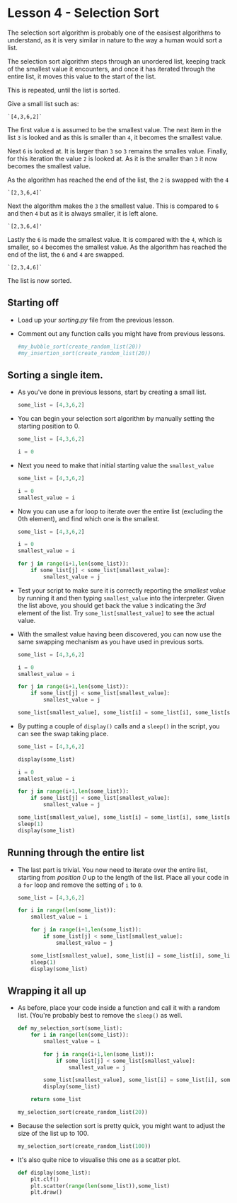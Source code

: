 # Lesson 4 - Selection Sort

The selection sort algorithm is probably one of the easisest algorithms to understand, as it is very similar in nature to the way a human would sort a list.

The selection sort algorithm steps through an unordered list, keeping track of the smallest value it encounters, and once it has iterated through the entire list, it moves this value to the start of the list.

This is repeated, until the list is sorted.

Give a small list such as:

    `[4,3,6,2]`

The first value `4` is assumed to be the smallest value. The next item in the list `3` is looked and as this is smaller than `4`, it becomes the smallest value.

Next `6` is looked at. It is larger than `3` so `3` remains the smalles value. Finally, for this iteration the value `2` is looked at. As it is the smaller than `3` it now becomes the smallest value.

As the algorithm has reached the end of the list, the `2` is swapped with the `4`

    `[2,3,6,4]`

Next the algorithm makes the `3` the smallest value. This is compared to `6` and then `4` but as it is always smaller, it is left alone.

    `[2,3,6,4]'

Lastly the `6` is made the smallest value. It is compared with the `4`, which is smaller, so `4` becomes the smallest value. As the algorithm has reached the end of the list, the `6` and `4` are swapped.

    `[2,3,4,6]`

The list is now sorted.

## Starting off

- Load up your *sorting.py* file from the previous lesson.
- Comment out any function calls you might have from previous lessons.

	```python
	#my_bubble_sort(create_random_list(20))
	#my_insertion_sort(create_random_list(20))
	```

## Sorting a single item.

- As you've done in previous lessons, start by creating a small list.

  ```python
  some_list = [4,3,6,2]
  ```

- You can begin your selection sort algorithm by manually setting the starting position to 0.

	```python
	some_list = [4,3,6,2]

	i = 0
	```

- Next you need to make that initial starting value the `smallest_value`

	```python
	some_list = [4,3,6,2]

	i = 0
	smallest_value = i
	```

- Now you can use a for loop to iterate over the entire list (excluding the 0th element), and find which one is the smallest.

	```python
	some_list = [4,3,6,2]

	i = 0
	smallest_value = i

	for j in range(i+1,len(some_list)):
		if some_list[j] < some_list[smallest_value]:
			smallest_value = j
	```

- Test your script to make sure it is correctly reporting the *smallest value* by running it and then typing `smallest_value` into the interpreter. Given the list above, you should get back the value `3` indicating the *3rd* element of the list. Try `some_list[smallest_value]` to see the actual value.

- With the smallest value having been discovered, you can now use the same swapping mechanism as you have used in previous sorts.

	```python
	some_list = [4,3,6,2]

	i = 0
	smallest_value = i

	for j in range(i+1,len(some_list)):
		if some_list[j] < some_list[smallest_value]:
			smallest_value = j

	some_list[smallest_value], some_list[i] = some_list[i], some_list[smallest_value]
	```

- By putting a couple of `display()` calls and a `sleep()` in the script, you can see the swap taking place.

	```python
	some_list = [4,3,6,2]

	display(some_list)

	i = 0
	smallest_value = i

	for j in range(i+1,len(some_list)):
		if some_list[j] < some_list[smallest_value]:
			smallest_value = j

	some_list[smallest_value], some_list[i] = some_list[i], some_list[smallest_value]
	sleep(1)	
	display(some_list)	
	```

## Running through the entire list
- The last part is trivial. You now need to iterate over the entire list, starting from *position 0* up to the length of the list. Place all your code in a `for` loop and remove the setting of `i` to `0`.

	```python
	some_list = [4,3,6,2]

	for i in range(len(some_list)):
		smallest_value = i

		for j in range(i+1,len(some_list)):
			if some_list[j] < some_list[smallest_value]:
				smallest_value = j

		some_list[smallest_value], some_list[i] = some_list[i], some_list[smallest_value]
		sleep(1)	
		display(some_list)
	```

## Wrapping it all up
- As before, place your code inside a function and call it with a random list. (You're probably best to remove the `sleep()` as well.

	```python
	def my_selection_sort(some_list):
		for i in range(len(some_list)):
			smallest_value = i

			for j in range(i+1,len(some_list)):
				if some_list[j] < some_list[smallest_value]:
					smallest_value = j

			some_list[smallest_value], some_list[i] = some_list[i], some_list[smallest_value]
			display(some_list)	

		return some_list

	my_selection_sort(create_random_list(20))

	```

- Because the selection sort is pretty quick, you might want to adjust the size of the list up to 100.

	```python
	my_selection_sort(create_random_list(100))
	```

- It's also quite nice to visualise this one as a scatter plot.

	```python
	def display(some_list):
		plt.clf()
		plt.scatter(range(len(some_list)),some_list)
		plt.draw()
	```

